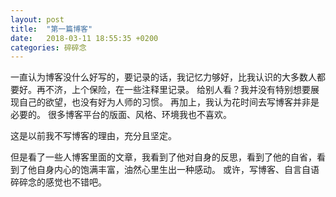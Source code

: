 ```yaml
---
layout: post
title:  "第一篇博客"
date:   2018-03-11 18:55:35 +0200
categories: 碎碎念
---
```


一直认为博客没什么好写的，要记录的话，我记忆力够好，比我认识的大多数人都要好。再不济，上个保险，在一些注释里记录。
给别人看？我并没有特别想要展现自己的欲望，也没有好为人师的习惯。
再加上，我认为花时间去写博客并非是必要的。
很多博客平台的版面、风格、环境我也不喜欢。

这是以前我不写博客的理由，充分且坚定。

但是看了一些人博客里面的文章，我看到了他对自身的反思，看到了他的自省，看到了他自身内心的饱满丰富，油然心里生出一种感动。
或许，写博客、自言自语碎碎念的感觉也不错吧。